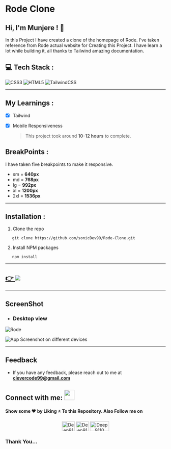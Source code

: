# **Rode Clone**

## **Hi, I'm Munjere !** 👋

In this Project I have created a clone of the homepage of Rode. I've taken reference from Rode actual website for Creating this Project.
I have learn a lot while building it, all thanks to Tailwind amazing documentation.

## 💻 **Tech Stack** :

![CSS3](https://img.shields.io/badge/css3-%231572B6.svg?style=for-the-badge&logo=css3&logoColor=white) ![HTML5](https://img.shields.io/badge/html5-%23E34F26.svg?style=for-the-badge&logo=html5&logoColor=white) ![TailwindCSS](https://img.shields.io/badge/tailwindcss-%2338B2AC.svg?style=for-the-badge&logo=tailwind-css&logoColor=white)

---

## **My Learnings** :

-   [x] Tailwind
-   [x] Mobile Responsiveness

    > This project took around **10-12 hours** to complete.

## **BreakPoints** :

I have taken five breakpoints to make it responsive.

-   sm = **640px**
-   md = **768px**
-   lg = **992px**
-   xl = **1200px**
-   2xl = **1536px**

---

## **Installation** :

1. Clone the repo

```
   git clone https://github.com/sonicDev99/Rode-Clone.git

```

2. Install NPM packages

```
   npm install
```

---

<a href='#'>
  
## 👉 <img src='https://img.shields.io/badge/Live_preview-blue?style=for-the-badge'>
  
</a>

---

## **ScreenShot**

-   ### Desktop view

![Rode](./assets/screenshot.png)

![App Screenshot on different devices](./assets/mockup.png)

---

## **Feedback**

-   If you have any feedback, please reach out to me at
    **clevercode99@gmail.com**

## **Connect with me:** <img src="https://media.giphy.com/media/LnQjpWaON8nhr21vNW/giphy.gif" height="32">

#### Show some ❤️ by Liking ⭐ To this Repository. Also Follow me on

<p align="center">
<a href="https://www.linkedin.com/in/munjere-praise-wacham-b3a6b2249/" target="blank"><img align="center" src="https://raw.githubusercontent.com/rahuldkjain/github-profile-readme-generator/master/src/images/icons/Social/linked-in-alt.svg" alt="Deep9110" height="30" width="40" /></a>
<a href="https://www.instagram.com/miles_jarvis__/" target="blank"><img align="center" src="https://raw.githubusercontent.com/rahuldkjain/github-profile-readme-generator/master/src/images/icons/Social/instagram.svg" alt="Deep9110" height="30" width="40" /></a>
  <a href="https://munjere.hashnode.dev/" target="blank"><img align="center" src="https://img.shields.io/badge/Hashnode-2962FF?style=for-the-badge&logo=hashnode&logoColor=white" alt="Deep9110" height="30" width="60" /></a>
</p>

### **Thank You...**

